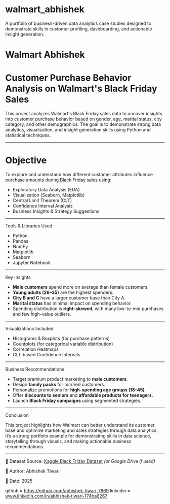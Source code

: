 # walmart_abhishek
A portfolio of business-driven data analytics case studies designed to demonstrate skills in customer profiling, dashboarding, and actionable insight generation.
# Walmart Abhishek 

# Customer Purchase Behavior Analysis on Walmart's Black Friday Sales

This project analyzes Walmart's Black Friday sales data to uncover insights into customer purchase behavior based on gender, age, marital status, city category, and other demographics. The goal is to demonstrate strong data analytics, visualization, and insight generation skills using Python and statistical techniques.

---

# Objective

To explore and understand how different customer attributes influence purchase amounts during Black Friday sales using:

- Exploratory Data Analysis (EDA)
- Visualization (Seaborn, Matplotlib)
- Central Limit Theorem (CLT)
- Confidence Interval Analysis
- Business Insights & Strategy Suggestions

---

 Tools & Libraries Used

- Python
- Pandas
- NumPy
- Matplotlib
- Seaborn
- Jupyter Notebook

---

 Key Insights

- **Male customers** spend more on average than female customers.
- **Young adults (26–35)** are the highest spenders.
- **City B and C** have a larger customer base than City A.
- **Marital status** has minimal impact on spending behavior.
- Spending distribution is **right-skewed**, with many low-to-mid purchases and few high-value outliers.

---

 Visualizations Included

- Histograms & Boxplots (for purchase patterns)
- Countplots (for categorical variable distribution)
- Correlation Heatmaps
- CLT-based Confidence Intervals

---

 Business Recommendations

- Target premium product marketing to **male customers**.
- Design **family packs** for married customers.
- Personalize promotions for **high-spending age groups (18–45)**.
- Offer **discounts to seniors** and **affordable products for teenagers**.
- Launch **Black Friday campaigns** using segmented strategies.

---

 Conclusion

This project highlights how Walmart can better understand its customer base and optimize marketing and sales strategies through data analytics. It’s a strong portfolio example for demonstrating skills in data science, storytelling through visuals, and making actionable business recommendations.

---

📁 Dataset Source: [Kaggle Black Friday Dataset](https://www.kaggle.com/datasets/sdolezel/black-friday) *(or Google Drive if used)*

👤 Author: Abhishek Tiwari

📅 Date: 2025


github = https://github.com/abhishek-tiwari-7869
linkedin = www.linkedin.com/in/abhishek-tiwari-174ba6267


